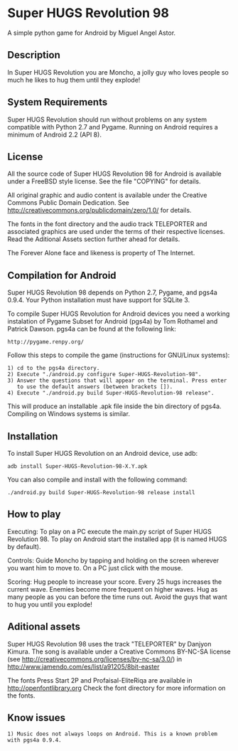 Super HUGS Revolution 98
========================

A simple python game for Android by Miguel Angel Astor.

Description
-----------

In Super HUGS Revolution you are Moncho, a jolly guy who loves
people so much he likes to hug them until they explode!

System Requirements
-------------------

Super HUGS Revolution should run without problems on any system
compatible with Python 2.7 and Pygame. Running on Android
requires a minimum of Android 2.2 (API 8).

License
-------

All the source code of Super HUGS Revolution 98 for Android is available under 
a FreeBSD style license. See the file "COPYING" for details.

All original graphic and audio content is available under the Creative Commons 
Public Domain Dedication. See http://creativecommons.org/publicdomain/zero/1.0/
for details.

The fonts in the font directory and the audio track TELEPORTER and associated
graphics are used under the terms of their respective licenses. Read the Aditional
Assets section further ahead for details.

The Forever Alone face and likeness is property of The Internet.

Compilation for Android
-----------------------

Super HUGS Revolution 98 depends on Python 2.7, Pygame, and pgs4a 0.9.4. Your
Python installation must have support for SQLite 3.

To compile Super HUGS Revolution for Android devices you need a
working instalation of Pygame Subset for Android (pgs4a) by
Tom Rothamel and Patrick Dawson. pgs4a can be
found at the following link:

    http://pygame.renpy.org/

Follow this steps to compile the game (instructions for GNU/Linux systems):

    1) cd to the pgs4a directory.
    2) Execute "./android.py configure Super-HUGS-Revolution-98".
    3) Answer the questions that will appear on the terminal. Press enter
       to use the default answers (between brackets []).
    4) Execute "./android.py build Super-HUGS-Revolution-98 release".

This will produce an installable .apk file inside the bin directory of pgs4a.
Compiling on Windows systems is similar.

Installation
------------

To install Super HUGS Revolution on an Android device, use adb:

    adb install Super-HUGS-Revolution-98-X.Y.apk

You can also compile and install with the following command:

    ./android.py build Super-HUGS-Revolution-98 release install

How to play
-----------

Executing:
To play on a PC execute the main.py script of Super HUGS Revolution 98. To play
on Android start the installed app (it is named HUGS by default).

Controls:
Guide Moncho by tapping and holding on the screen wherever you want him to
move to. On a PC just click with the mouse.

Scoring:
Hug people to increase your score. Every 25 hugs increases the current wave.
Enemies become more frequent on higher waves. Hug as many people as you can
before the time runs out. Avoid the guys that want to hug you until you explode!

Aditional assets
----------------

Super HUGS Revolution 98 uses the track "TELEPORTER" by Danjyon Kimura. The song
is available under a Creative Commons BY-NC-SA license 
(see http://creativecommons.org/licenses/by-nc-sa/3.0/) in
http://www.jamendo.com/es/list/a91205/8bit-easter

The fonts Press Start 2P and Profaisal-EliteRiqa are available in
http://openfontlibrary.org Check the font directory for more information
on the fonts.

Know issues
-----------

    1) Music does not always loops on Android. This is a known problem with pgs4a 0.9.4.
